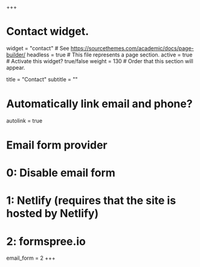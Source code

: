 +++
# Contact widget.
widget = "contact"  # See https://sourcethemes.com/academic/docs/page-builder/
headless = true  # This file represents a page section.
active = true  # Activate this widget? true/false
weight = 130  # Order that this section will appear.

title = "Contact"
subtitle = ""

# Automatically link email and phone?
autolink = true

# Email form provider
#   0: Disable email form
#   1: Netlify (requires that the site is hosted by Netlify)
#   2: formspree.io
email_form = 2
+++

<a href="https://clustrmaps.com/site/19xud"  title="Visit tracker"><img src="//clustrmaps.com/map_v2.png?cl=ffffff&w=200&t=n&d=f7zVXIiQYK-fN9Vi-m6-dLo8-X8kRl960qj1zTF5Zns" style="display:none;" /></a>
<script src="//cdn.bootcss.com/canvas-nest.js/1.0.1/canvas-nest.min.js"></script>

